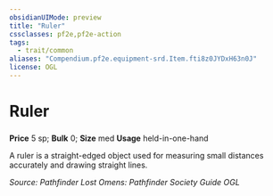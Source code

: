```yaml
---
obsidianUIMode: preview
title: "Ruler"
cssclasses: pf2e,pf2e-action
tags:
  - trait/common
aliases: "Compendium.pf2e.equipment-srd.Item.fti8z0JYDxH63n0J"
license: OGL
---
```

# Ruler

### 


**Price** 5 sp; 
**Bulk** 0; **Size** med
**Usage** held-in-one-hand

A ruler is a straight-edged object used for measuring small distances accurately and drawing straight lines.

*Source: Pathfinder Lost Omens: Pathfinder Society Guide*
*OGL*